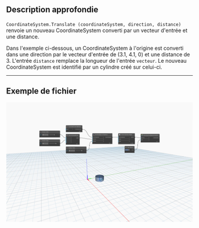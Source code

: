 <!--- Autodesk.DesignScript.Geometry.CoordinateSystem.Translate(coordinateSystem, direction, distance) --->
<!--- D7TPJG7RLZUUPHJENWETOGTAX7U3ZWFXG4BAAHEGVXCRSUW3IVCQ --->
## Description approfondie
`CoordinateSystem.Translate (coordinateSystem, direction, distance)` renvoie un nouveau CoordinateSystem converti par un vecteur d'entrée et une distance.

Dans l'exemple ci-dessous, un CoordinateSystem à l'origine est converti dans une direction par le vecteur d'entrée de (3.1, 4.1, 0) et une distance de 3. L'entrée `distance` remplace la longueur de l'entrée `vecteur`. Le nouveau CoordinateSystem est identifié par un cylindre créé sur celui-ci.

___
## Exemple de fichier

![CoordinateSystem.Translate(coordinateSystem, direction, distance)](./D7TPJG7RLZUUPHJENWETOGTAX7U3ZWFXG4BAAHEGVXCRSUW3IVCQ_img.jpg)
